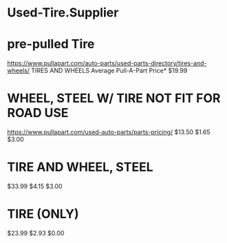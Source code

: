 # Used-Tire.Supplier
# pre-pulled Tire
https://www.pullapart.com/auto-parts/used-parts-directory/tires-and-wheels/
TIRES AND WHEELS
Average Pull-A-Part Price*
$19.99

# WHEEL, STEEL W/ TIRE NOT FIT FOR ROAD USE
https://www.pullapart.com/used-auto-parts/parts-pricing/
$13.50
$1.65
$3.00

# TIRE AND WHEEL, STEEL
$33.99
$4.15
$3.00

# TIRE (ONLY)
$23.99
$2.93
$0.00
